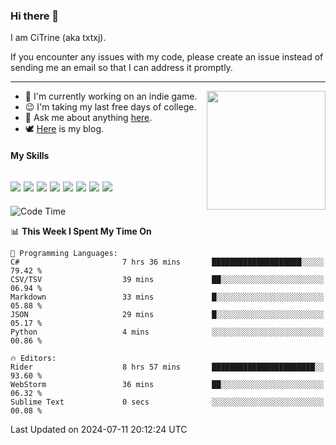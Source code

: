 ### Hi there 👋

I am CiTrine (aka txtxj).

If you encounter any issues with my code, please create an issue instead of sending me an email so that I can address it promptly.

---

<img align="right" height="190" src="http://github-profile-summary-cards.vercel.app/api/cards/stats?username=txtxj&theme=vue">

- 🌱 I'm currently working on an indie game.
- 😉 I'm taking my last free days of college.
- 💬 Ask me about anything [here](https://github.com/txtxj/txtxj/issues).
- 🕊️ [Here](https://txtxj.top) is my blog.

#### My Skills

![](https://img.shields.io/badge/Unity-000000?logo=unity&logoColor=fff)
![](https://img.shields.io/badge/C%23-239120?logo=csharp&logoColor=fff)
![](https://img.shields.io/badge/Python-3e74a2?logo=python&logoColor=fff)
![](https://img.shields.io/badge/C++-65318e?logo=cplusplus&logoColor=fff)
![](https://img.shields.io/badge/C-5654a2?logo=c&logoColor=fff)
![](https://img.shields.io/badge/Vue-4FC08D?logo=vuedotjs&logoColor=fff)
![](https://img.shields.io/badge/Blender-f5792a?logo=blender&logoColor=fff)
![](https://img.shields.io/badge/MS%20SQL-cc2927?logo=microsoftsqlserver&logoColor=fff)
---

<!--START_SECTION:waka-->
![Code Time](http://img.shields.io/badge/Code%20Time-1%2C835%20hrs%2038%20mins-blue)

📊 **This Week I Spent My Time On** 

```text
💬 Programming Languages: 
C#                       7 hrs 36 mins       ████████████████████░░░░░   79.42 % 
CSV/TSV                  39 mins             ██░░░░░░░░░░░░░░░░░░░░░░░   06.94 % 
Markdown                 33 mins             █░░░░░░░░░░░░░░░░░░░░░░░░   05.88 % 
JSON                     29 mins             █░░░░░░░░░░░░░░░░░░░░░░░░   05.17 % 
Python                   4 mins              ░░░░░░░░░░░░░░░░░░░░░░░░░   00.86 % 

🔥 Editors: 
Rider                    8 hrs 57 mins       ███████████████████████░░   93.60 % 
WebStorm                 36 mins             ██░░░░░░░░░░░░░░░░░░░░░░░   06.32 % 
Sublime Text             0 secs              ░░░░░░░░░░░░░░░░░░░░░░░░░   00.08 % 
```


 Last Updated on 2024-07-11 20:12:24 UTC
<!--END_SECTION:waka-->
